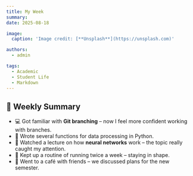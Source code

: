 ```yaml
---
title: My Week
summary: 
date: 2025-08-18

image:
  caption: 'Image credit: [**Unsplash**](https://unsplash.com)'

authors:
  - admin

tags:
  - Academic
  - Student Life
  - Markdown
---
```


## 📅 Weekly Summary  

- 💻 Got familiar with **Git branching** – now I feel more confident working with branches.  
- 📘 Wrote several functions for data processing in Python.  
- 🎥 Watched a lecture on how **neural networks** work – the topic really caught my attention.  
- 🏃 Kept up a routine of running twice a week – staying in shape.  
- 🍕 Went to a café with friends – we discussed plans for the new semester.  

